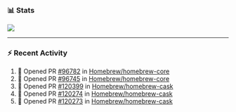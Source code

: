 ### :bar_chart: Stats

<a href="#">
  <img align="center" src="https://github-readme-stats.vercel.app/api?username=tuzi3040&show_icons=true&theme=dark" />
</a>

---

### :zap: Recent Activity

<!--START_SECTION:activity-->
1. 💪 Opened PR [#96782](https://github.com/Homebrew/homebrew-core/pull/96782) in [Homebrew/homebrew-core](https://github.com/Homebrew/homebrew-core)
2. 💪 Opened PR [#96745](https://github.com/Homebrew/homebrew-core/pull/96745) in [Homebrew/homebrew-core](https://github.com/Homebrew/homebrew-core)
3. 💪 Opened PR [#120399](https://github.com/Homebrew/homebrew-cask/pull/120399) in [Homebrew/homebrew-cask](https://github.com/Homebrew/homebrew-cask)
4. 💪 Opened PR [#120274](https://github.com/Homebrew/homebrew-cask/pull/120274) in [Homebrew/homebrew-cask](https://github.com/Homebrew/homebrew-cask)
5. 💪 Opened PR [#120273](https://github.com/Homebrew/homebrew-cask/pull/120273) in [Homebrew/homebrew-cask](https://github.com/Homebrew/homebrew-cask)
<!--END_SECTION:activity-->
